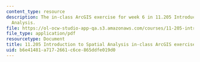 ```yaml
---
content_type: resource
description: The in-class ArcGIS exercise for week 6 in 11.205 Introduction to Spatial
  Analysis.
file: https://ol-ocw-studio-app-qa.s3.amazonaws.com/courses/11-205-introduction-to-spatial-analysis-fall-2019/b6e41481a7172661c6ce865ddfe019d0_11.205f19_week_6_arc.pdf
file_type: application/pdf
resourcetype: Document
title: 11.205 Introduction to Spatial Analysis in-class ArcGIS exercise for week 6
uid: b6e41481-a717-2661-c6ce-865ddfe019d0
---
```

